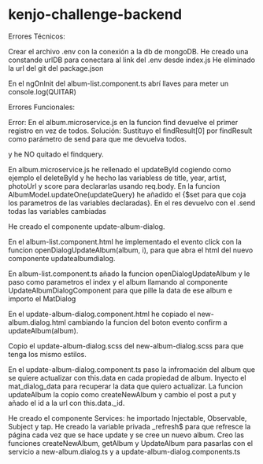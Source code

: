 # kenjo-challenge-backend


Errores Técnicos:

Crear el archivo .env con la conexión a la db de mongoDB.
He creado una constande urlDB para conectara al link del .env desde index.js
He eliminado la url del git del package.json

En el ngOnInit del album-list.component.ts abrí llaves para meter un console.log(QUITAR)

Errores Funcionales:

Error: En el album.microservice.js en la funcion find devuelve el primer registro en vez de todos.
Solución: Sustituyo el findResult[0] por findResult como parámetro de send para que me devuelva todos.

y he NO quitado el findquery. 

En album.microservice.js he rellenado el updateById cogiendo como ejemplo el deleteById y he hecho las variabless de title, year, artist, photoUrl y score para declararlas usando req.body. En la funcion AlbumModel.updateOne(updateQuery) he añadido el {$set para que coja los parametros de las variables declaradas}. En el res devuelvo con el .send todas las variables cambiadas

He creado el componente update-album-dialog. 

En el album-list.component.html he implementado el evento click con la funcion openDialogUpdateAlbum(album, i), para que abra el html del nuevo componente updatealbumdialog.

En album-list.component.ts añado la funcion openDialogUpdateAlbum y le paso como parametros el index y el album  llamando al componente UpdateAlbumDialogComponent para que pille la data de ese album e importo el MatDialog

En el update-album-dialog.component.html he copiado el new-album.dialog.html cambiando la funcion del boton evento confirm a updateAlbum(album).

Copio el update-album-dialog.scss del new-album-dialog.scss para que tenga los mismo estilos.

En el update-album-dialog.component.ts paso la infromación del album que se quiere actualizar con this.data en cada propiedad de album. Inyecto el mat_dialog_data para recuperar la data que quiero actualizar. La funcion updateAlbum la copio como createNewAlbum y cambio el post a put y añado el id a la url con this.data._id.

He creado el componente Services: he importado Injectable, Observable, Subject y tap. He creado la variable privada _refresh$ para que refresce la página cada vez que se hace update y se cree un nuevo album. Creo las funciones createNewAlbum, getAlbum y UpdateAlbum para pasarlas con el servicio a new-album.dialog.ts y a update-album-dialog.components.ts